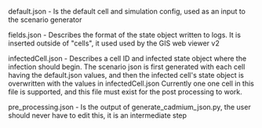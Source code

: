 default.json - Is the default cell and simulation config, used as an input to the scenario generator

fields.json - Describes the format of the state object written to logs. It is inserted outside of "cells", it used used by the GIS web viewer v2

infectedCell.json - Describes a cell ID and infected state object where the infection should begin. The scenario json is first generated with each cell having the default.json values, and then the infected cell's state object is overwritten with the values in infectedCell.json
Currently one one cell in this file is supported, and this file must exist for the post processing to work.

pre_processing.json - Is the output of generate_cadmium_json.py, the user should never have to edit this, it is an intermediate step

